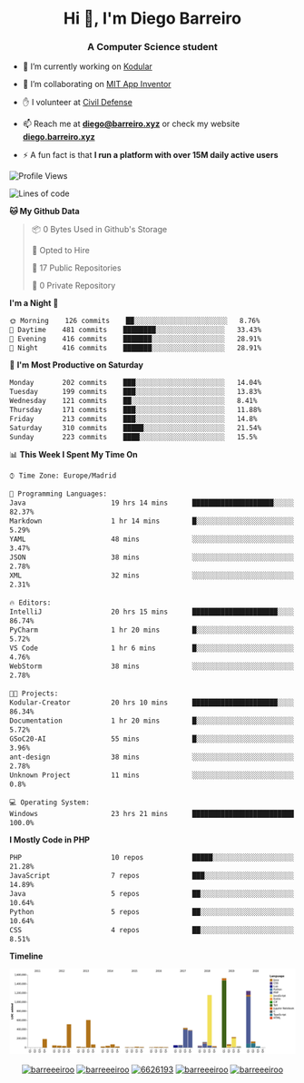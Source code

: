 <h1 align="center">Hi 👋, I'm Diego Barreiro</h1>
<h3 align="center">A Computer Science student</h3>

- 🔭 I’m currently working on [Kodular](https://www.kodular.io)

- 👯 I’m collaborating on [MIT App Inventor](https://github.com/mit-cml/appinventor-sources)

- ✋ I volunteer at [Civil Defense](https://proteccioncivil.sdc.gal)

- 📫 Reach me at **diego@barreiro.xyz** or check my website **[diego.barreiro.xyz](https://diego.barreiro.xyz)**

- ⚡ A fun fact is that **I run a platform with over 15M daily active users**

<!--START_SECTION:waka-->
![Profile Views](http://img.shields.io/badge/Profile%20Views-20-blue)

![Lines of code](https://img.shields.io/badge/From%20Hello%20World%20I%27ve%20Written-21.7%20million%20lines%20of%20code-blue)

**🐱 My Github Data** 

> 📦 0 Bytes Used in Github's Storage 
 > 
> 💼 Opted to Hire
 > 
> 📜 17 Public Repositories
 > 
> 🔑 0 Private Repository 
 > 
**I'm a Night 🦉** 

```text
🌞 Morning    126 commits    ██░░░░░░░░░░░░░░░░░░░░░░░   8.76% 
🌆 Daytime    481 commits    ████████░░░░░░░░░░░░░░░░░   33.43% 
🌃 Evening    416 commits    ███████░░░░░░░░░░░░░░░░░░   28.91% 
🌙 Night      416 commits    ███████░░░░░░░░░░░░░░░░░░   28.91%

```
📅 **I'm Most Productive on Saturday** 

```text
Monday       202 commits    ███░░░░░░░░░░░░░░░░░░░░░░   14.04% 
Tuesday      199 commits    ███░░░░░░░░░░░░░░░░░░░░░░   13.83% 
Wednesday    121 commits    ██░░░░░░░░░░░░░░░░░░░░░░░   8.41% 
Thursday     171 commits    ███░░░░░░░░░░░░░░░░░░░░░░   11.88% 
Friday       213 commits    ███░░░░░░░░░░░░░░░░░░░░░░   14.8% 
Saturday     310 commits    █████░░░░░░░░░░░░░░░░░░░░   21.54% 
Sunday       223 commits    ████░░░░░░░░░░░░░░░░░░░░░   15.5%

```


📊 **This Week I Spent My Time On** 

```text
⌚︎ Time Zone: Europe/Madrid

💬 Programming Languages: 
Java                     19 hrs 14 mins      ████████████████████░░░░░   82.37% 
Markdown                 1 hr 14 mins        █░░░░░░░░░░░░░░░░░░░░░░░░   5.29% 
YAML                     48 mins             ░░░░░░░░░░░░░░░░░░░░░░░░░   3.47% 
JSON                     38 mins             ░░░░░░░░░░░░░░░░░░░░░░░░░   2.78% 
XML                      32 mins             ░░░░░░░░░░░░░░░░░░░░░░░░░   2.31%

🔥 Editors: 
IntelliJ                 20 hrs 15 mins      █████████████████████░░░░   86.74% 
PyCharm                  1 hr 20 mins        █░░░░░░░░░░░░░░░░░░░░░░░░   5.72% 
VS Code                  1 hr 6 mins         █░░░░░░░░░░░░░░░░░░░░░░░░   4.76% 
WebStorm                 38 mins             ░░░░░░░░░░░░░░░░░░░░░░░░░   2.78%

🐱‍💻 Projects: 
Kodular-Creator          20 hrs 10 mins      █████████████████████░░░░   86.34% 
Documentation            1 hr 20 mins        █░░░░░░░░░░░░░░░░░░░░░░░░   5.72% 
GSoC20-AI                55 mins             █░░░░░░░░░░░░░░░░░░░░░░░░   3.96% 
ant-design               38 mins             ░░░░░░░░░░░░░░░░░░░░░░░░░   2.78% 
Unknown Project          11 mins             ░░░░░░░░░░░░░░░░░░░░░░░░░   0.8%

💻 Operating System: 
Windows                  23 hrs 21 mins      █████████████████████████   100.0%

```

**I Mostly Code in PHP** 

```text
PHP                      10 repos            █████░░░░░░░░░░░░░░░░░░░░   21.28% 
JavaScript               7 repos             ███░░░░░░░░░░░░░░░░░░░░░░   14.89% 
Java                     5 repos             ██░░░░░░░░░░░░░░░░░░░░░░░   10.64% 
Python                   5 repos             ██░░░░░░░░░░░░░░░░░░░░░░░   10.64% 
CSS                      4 repos             ██░░░░░░░░░░░░░░░░░░░░░░░   8.51%

```


**Timeline**

![Chart not found](https://github.com/barreeeiroo/barreeeiroo/blob/master/charts/bar_graph.png) 


<!--END_SECTION:waka-->

<p align="center">
<a href="https://twitter.com/barreeeiroo" target="blank"><img align="center" src="https://cdn.jsdelivr.net/npm/simple-icons@3.0.1/icons/twitter.svg" alt="barreeeiroo" height="20" width="20" /></a>
<a href="https://linkedin.com/in/barreeeiroo" target="blank"><img align="center" src="https://cdn.jsdelivr.net/npm/simple-icons@3.0.1/icons/linkedin.svg" alt="barreeeiroo" height="20" width="20" /></a>
<a href="https://stackoverflow.com/users/6626193" target="blank"><img align="center" src="https://cdn.jsdelivr.net/npm/simple-icons@3.0.1/icons/stackoverflow.svg" alt="6626193" height="20" width="20" /></a>
<a href="https://fb.com/barreeeiroo" target="blank"><img align="center" src="https://cdn.jsdelivr.net/npm/simple-icons@3.0.1/icons/facebook.svg" alt="barreeeiroo" height="20" width="20" /></a>
<a href="https://instagram.com/barreeeiroo" target="blank"><img align="center" src="https://cdn.jsdelivr.net/npm/simple-icons@3.0.1/icons/instagram.svg" alt="barreeeiroo" height="20" width="20" /></a>
</p>
